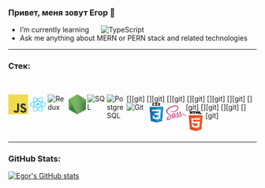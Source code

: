 ### Привет, меня зовут Егор 👋



<!-- <div> -->
- I’m currently learning <img style="margin-left: 20px" src="https://profilinator.rishav.dev/skills-assets/typescript-original.svg" alt="TypeScript" height="25" />
- Ask me anything about MERN or PERN stack and related technologies
<!-- </div> -->

<!-- --- -->
<!-- ### Контакты:
[<img align="left" alt="juljuliks | LinkedIn" width="40px" src="https://img.icons8.com/color/48/000000/linkedin-2--v1.png" />][linkedin]
[<img align="left" alt="juljuliks | Telegram" width="40px" src="https://img.icons8.com/fluency/48/000000/telegram-app.png" />][telegram]
[<img align="left" alt="juljuliks | WhatsApp" width="40px" src="https://img.icons8.com/color/48/000000/whatsapp.png" />][whatsapp]
[<img align="left" alt="juljuliks | Instagram" width="40px" src="https://img.icons8.com/fluency/48/000000/instagram-new.png" />][instagram]
<br/>
<br/> -->


---
### Стек:

<br/>

[<img align="left" alt="JavaScript" width="40px" src="https://raw.githubusercontent.com/github/explore/80688e429a7d4ef2fca1e82350fe8e3517d3494d/topics/javascript/javascript.png" />][git]
[<img align="left" alt="React" width="40px" src="https://raw.githubusercontent.com/github/explore/80688e429a7d4ef2fca1e82350fe8e3517d3494d/topics/react/react.png" />][git]
[<img align="left" alt="Redux"  width="40px" src="https://img.icons8.com/color/48/000000/redux.png"/>][git]
[<img align="left" alt="Node.js" width="40px" src="https://raw.githubusercontent.com/github/explore/80688e429a7d4ef2fca1e82350fe8e3517d3494d/topics/nodejs/nodejs.png" />][git]
[<img align="left" alt="SQL" width="40px" src="https://img.icons8.com/color-glass/48/000000/sql.png"/>][git]
[<img align="left" alt="PostgreSQL" width="40px" src="https://img.icons8.com/color/50/000000/postgreesql.png"/>][git]
[<img align="left" alt="Git" width="40px" src="https://img.icons8.com/color/48/000000/mongodb.png"/>][git]
[<img align="left" alt="CSS3" width="40px" src="https://raw.githubusercontent.com/github/explore/80688e429a7d4ef2fca1e82350fe8e3517d3494d/topics/css/css.png" />][git]
[<img align="left" alt="Sass" width="40px" src="https://raw.githubusercontent.com/github/explore/80688e429a7d4ef2fca1e82350fe8e3517d3494d/topics/sass/sass.png" />][git]
[<img align="left" alt="HTML5" width="40px" src="https://raw.githubusercontent.com/github/explore/80688e429a7d4ef2fca1e82350fe8e3517d3494d/topics/html/html.png" />][git]

<br/>

---
### GitHub Stats:
[![Egor's GitHub stats](https://github-readme-stats.vercel.app/api?username=anakhom&hide=issues&count_private=true&show_icons=true&theme=dracula)](https://github.com/EgorBartuli)


